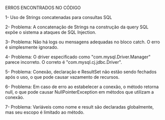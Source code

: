 ERROS ENCONTRADOS NO CÓDIGO

1- Uso de Strings concatenadas para consultas SQL

2- Problema: A concatenação de Strings na construção da query SQL expõe o sistema a ataques de SQL Injection.

3- Problema: Não há logs ou mensagens adequadas no bloco catch. O erro é simplesmente ignorado.

4- Problema: O driver especificado como "com.mysql.Driver.Manager" parece incorreto. O correto é "com.mysql.cj.jdbc.Driver".

5- Problema: Conexão, declaração e ResultSet não estão sendo fechados após o uso, o que pode causar vazamento de recursos.


6- Problema: Em caso de erro ao estabelecer a conexão, o método retorna null, o que pode causar NullPointerException em métodos que utilizam a conexão.


7- Problema: Variáveis como nome e result são declaradas globalmente, mas seu escopo é limitado ao método.
